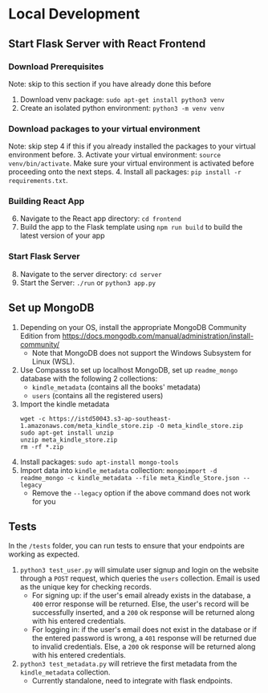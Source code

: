 # Local Development

## Start Flask Server with React Frontend

### Download Prerequisites
Note: skip to this section if you have already done this before
1. Download venv package: `sudo apt-get install python3 venv`
2. Create an isolated python environment: `python3 -m venv venv`

### Download packages to your virtual environment
Note: skip step 4 if this if you already installed the packages to your virtual environment before.
3. Activate your virtual environment: `source venv/bin/activate`. Make sure your virtual environment is activated before proceeding onto the next steps.
4. Install all packages: `pip install -r requirements.txt`. 

### Building React App 
6. Navigate to the React app directory: `cd frontend`
7. Build the app to the Flask template using `npm run build` to build the latest version of your app

### Start Flask Server
8. Navigate to the server directory: `cd server`
9. Start the Server: `./run` or `python3 app.py`


## Set up MongoDB

1. Depending on your OS, install the appropriate MongoDB Community Edition from https://docs.mongodb.com/manual/administration/install-community/
   - Note that MongoDB does not support the Windows Subsystem for Linux (WSL).
2. Use Compasss to set up localhost MongoDB, set up `readme_mongo` database with the following 2 collections:
   - `kindle_metadata` (contains all the books' metadata)
   - `users` (contains all the registered users)
3. Import the kindle metadata
   ```
   wget -c https://istd50043.s3-ap-southeast-1.amazonaws.com/meta_kindle_store.zip -O meta_kindle_store.zip
   sudo apt-get install unzip
   unzip meta_kindle_store.zip
   rm -rf *.zip
   ```
4. Install packages: `sudo apt-install mongo-tools`
5. Import data into `kindle_metadata` collection: `mongoimport -d readme_mongo -c kindle_metadata --file meta_Kindle_Store.json --legacy`
   - Remove the `--legacy` option if the above command does not work for you

## Tests

In the `/tests` folder, you can run tests to ensure that your endpoints are working as expected.

1. `python3 test_user.py` will simulate user signup and login on the website through a `POST` request, which queries the `users` collection. Email is used as the unique key for checking records.
   - For signing up: if the user's email already exists in the database, a `400` error response will be returned. Else, the user's record will be successfully inserted, and a `200` ok response will be returned along with his entered credentials.
   - For logging in: if the user's email does not exist in the database or if the entered password is wrong, a `401` response will be returned due to invalid credentials. Else, a `200` ok response will be returned along with his entered credentials.
2. `python3 test_metadata.py` will retrieve the first metadata from the `kindle_metadata` collection.
   - Currently standalone, need to integrate with flask endpoints.
